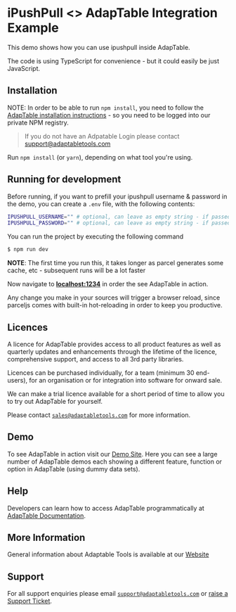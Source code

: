 # iPushPull <> AdapTable Integration Example

This demo shows how you can use ipushpull inside AdapTable.

The code is using TypeScript for convenience - but it could easily be just JavaScript.

## Installation

NOTE: In order to be able to run `npm install`, you need to follow the [AdapTable installation instructions](https://github.com/AdaptableTools/adaptable/blob/master/packages/adaptable/README.md) - so you need to be logged into our private NPM registry.

> If you do not have an Adpatable Login please contact support@adaptabletools.com

Run `npm install` (or `yarn`), depending on what tool you're using.

## Running for development

Before running, if you want to prefill your ipushpull username & password in the demo, you can create a `.env` file, with the following contents:

```sh
IPUSHPULL_USERNAME="" # optional, can leave as empty string - if passed, will prefill your username in the IPushPull login dialog
IPUSHPULL_PASSWORD="" # optional, can leave as empty string - if passed, will prefill your password in the IPushPull login dialog
```

You can run the project by executing the following command

```sh
$ npm run dev
```

**NOTE**: The first time you run this, it takes longer as parcel generates some cache, etc - subsequent runs will be a lot faster

Now navigate to **[localhost:1234](http://localhost:1234)** in order the see AdapTable in action.

Any change you make in your sources will trigger a browser reload, since parceljs comes with built-in hot-reloading in order to keep you productive.

## Licences
A licence for AdapTable provides access to all product features as well as quarterly updates and enhancements through the lifetime of the licence, comprehensive support, and access to all 3rd party libraries.

Licences can be purchased individually, for a team (minimum 30 end-users), for an organisation or for integration into software for onward sale.

We can make a trial licence available for a short period of time to allow you to try out AdapTable for yourself.

Please contact [`sales@adaptabletools.com`](mailto:sales@adaptabletools.com) for more information.
 
## Demo

To see AdapTable in action visit our [Demo Site](https://demo.adaptabletools.com).  Here you can see a large number of AdapTable demos each showing a different feature, function or option in AdapTable (using dummy data sets).

## Help

Developers can learn how to access AdapTable programmatically at [AdapTable Documentation](https://docs.adaptabletools.com).

## More Information

General information about Adaptable Tools is available at our [Website](http://www.adaptabletools.com) 
 
## Support

For all support enquiries please email [`support@adaptabletools.com`](mailto:support@adaptabletools.com) or [raise a Support Ticket](https://adaptabletools.zendesk.com/hc/en-us/requests/new).
